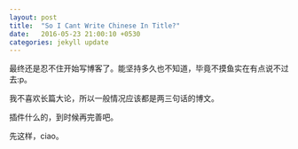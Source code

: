 ```yaml
---
layout: post
title:  "So I Cant Write Chinese In Title?"
date:   2016-05-23 21:00:10 +0530
categories: jekyll update
---
```

最终还是忍不住开始写博客了。能坚持多久也不知道，毕竟不摸鱼实在有点说不过去:p。

我不喜欢长篇大论，所以一般情况应该都是两三句话的博文。

插件什么的，到时候再完善吧。

先这样，ciao。
